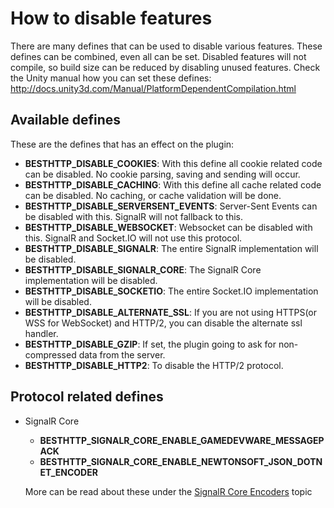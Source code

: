# How to disable features
There are many defines that can be used to disable various features. These defines can be combined, even all can be set. Disabled features will not compile, so build size can be reduced by disabling unused features. Check the Unity manual how you can set these defines: <http://docs.unity3d.com/Manual/PlatformDependentCompilation.html>

## Available defines

These are the defines that has an effect on the plugin:

- **BESTHTTP_DISABLE_COOKIES**: With this define all cookie related code can be disabled. No cookie parsing, saving and sending will occur.
- **BESTHTTP_DISABLE_CACHING**: With this define all cache related code can be disabled. No caching, or cache validation will be done.
- **BESTHTTP_DISABLE_SERVERSENT_EVENTS**: Server-Sent Events can be disabled with this. SignalR will not fallback to this.
- **BESTHTTP_DISABLE_WEBSOCKET**: Websocket can be disabled with this. SignalR and Socket.IO will not use this protocol.
- **BESTHTTP_DISABLE_SIGNALR**: The entire SignalR implementation will be disabled.
- **BESTHTTP_DISABLE_SIGNALR_CORE**: The SignalR Core implementation will be disabled.
- **BESTHTTP_DISABLE_SOCKETIO**: The entire Socket.IO implementation will be disabled.
- **BESTHTTP_DISABLE_ALTERNATE_SSL**: If you are not using HTTPS(or WSS for WebSocket) and HTTP/2, you can disable the alternate ssl handler.
- **BESTHTTP_DISABLE_GZIP**: If set, the plugin going to ask for non-compressed data from the server.
- **BESTHTTP_DISABLE_HTTP2**: To disable the HTTP/2 protocol.

## Protocol related defines

* SignalR Core
	- **BESTHTTP_SIGNALR_CORE_ENABLE_GAMEDEVWARE_MESSAGEPACK**
	- **BESTHTTP_SIGNALR_CORE_ENABLE_NEWTONSOFT_JSON_DOTNET_ENCODER**
	
	More can be read about these under the [SignalR Core Encoders](../6.SignalRCore/3.Encoders.md) topic
